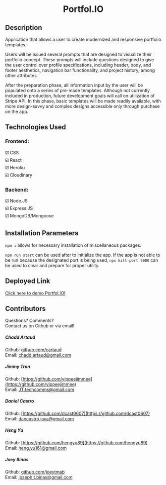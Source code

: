<h1 align="center">Portfol.IO</h1>

## Description

Application that allows a user to create modernized and responsive portfolio templates.

Users will be issued several prompts that are designed to visualize their portfolio concept. These prompts will include questions designed to give the user control over profile specifications, including header, body, and footer aesthetics, navigation bar functionality, and project history, among other attributes.

After the preparation phase, all information input by the user will be populated onto a series of pre-made templates. Although not currently included in production, future development goals will call on utilization of Stripe API. In this phase, basic templates will be made readily available, with more design-savvy and complex designs accessible only through purchase on the app.

## Technologies Used

### Frontend:

:ballot_box_with_check: CSS </br>
:ballot_box_with_check: React </br>
:ballot_box_with_check: Heroku </br>
:ballot_box_with_check: Cloudinary </br>

### Backend:

:ballot_box_with_check: Node.JS </br>
:ballot_box_with_check: Express.JS </br>
:ballot_box_with_check: MongoDB/Mongoose </br>

## Installation Parameters

`npm i` allows for necessary installation of miscellaneous packages.

`npm run start` can be used after to initialize the app. If the app is not able to be run because the designated port is being used, `npx kill-port 3000` can be used to clear and prepare for proper utility.

## Deployed Link

[Click here to demo Portfol.IO!](https://aqueous-spire-68906.herokuapp.com/)

## Contributors

Questions? Comments? </br>
Contact us on Github or via email! </br>

##### Chadd Artaud

Github: [github.com/cartaud](github.com/cartaud) </br>
Email: [chadd.artaud@gmail.com](chadd.artaud@gmail.com)

##### Jimmy Tran

Github: [https://github.com/yippeejimmee](https://github.com/yippeejimmee) </br>
Email: [JT.techcomms@gmail.com](JT.techcomms@gmail.com)

##### Daniel Castro

Github: [https://github.com/dcast0607](https://github.com/dcast0607) </br>
Email: [dancastro.java@gmail.com](dancastro.java@gmail.com)

##### Heng Yu

Github: [https://github.com/hengyu89](https://github.com/hengyu89) </br>
Email: [heng.yu161@gmail.com](heng.yu161@gmail.com)

##### Joey Binas

Github: [github.com/joeytmab](github.com/joeytmab) </br>
Email: [joseph.t.binas@gmail.com](joseph.t.binas@gmail.com)

